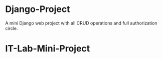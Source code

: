 # Django-Project
 A mini Django web project with all CRUD operations and full authorization circle.
# IT-Lab-Mini-Project
